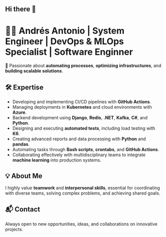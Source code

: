 ## Hi there 👋
# 👨‍💻 Andrés Antonio | System Engineer | DevOps & MLOps Specialist | Software Enginner

🚀 Passionate about **automating processes**, **optimizing infrastructures**, and **building scalable solutions**. 

## 🛠 Expertise
- Developing and implementing CI/CD pipelines with **GitHub Actions**.
- Managing deployments in **Kubernetes** and cloud environments with **Azure**.
- Backend development using **Django**, **Redis**, **.NET**, **Kafka**, **C#**, and **Python**.
- Designing and executing **automated tests**, including load testing with **K6**.
- Creating advanced reports and data processing with **Python** and **pandas**.
- Automating tasks through **Bash scripts**, **crontabs**, and **GitHub Actions**.
- Collaborating effectively with multidisciplinary teams to integrate **machine learning** into production systems.

## 💡 About Me
I highly value **teamwork** and **interpersonal skills**, essential for coordinating with diverse teams, solving complex problems, and achieving shared goals.

## 📬 Contact
Always open to new opportunities, ideas, and collaborations on innovative projects.


<!--
**andres-dev4/andres-dev4** is a ✨ _special_ ✨ repository because its `README.md` (this file) appears on your GitHub profile.

Here are some ideas to get you started:

- 🔭 I’m currently working on ...
- 🌱 I’m currently learning ...
- 👯 I’m looking to collaborate on ...
- 🤔 I’m looking for help with ...
- 💬 Ask me about ...
- 📫 How to reach me: ...
- 😄 Pronouns: ...
- ⚡ Fun fact: ...
-->
